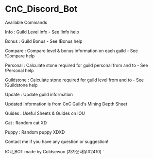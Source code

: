 # CnC_Discord_Bot

Available Commands

Info : Guild Level info - 
See !info help

Bonus : Guild Bonus - 
See !Bonus help

Compare : Compare level & bonus information on each guild -
See !Compare help

Personal : Calculate stone required for guild personal from and to -
See !Personal help

Guildstone : Calculate stone required for guild level from and to -
See !Guildstone help

Update : Update guild information

Updated Information is from CnC Guild's Mining Depth Sheet

Guides : Useful Sheets & Guides on IOU

Cat : Random cat XD

Puppy : Random puppy XDXD

Contact me if you have any question or suggestion!

IOU_BOT made by Coldsewoo (차가운새우#2410)
          `
